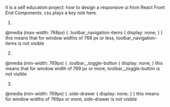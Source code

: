 it is a self education project: how to design a responsive ui from React Front End 
Components. css plays a key role here.

1) 
@media (max-width: 768px) {
  .toolbar_navigation-items {
    display: none;
  }
}
this means that for window widths of 768 px or less, toolbar_navigation-items is not visible 

2) 
@media (min-width: 769px) {
  .toolbar__toggle-button {
    display: none;
  }
this means that for window width of 769 px or more, toolbar__toggle-button is not visible

3)
@media (min-width: 769px) {
    .side-drawer {
        display: none;
    }
}
this means for window widths  of 769px or more, side-drawer is not visible




